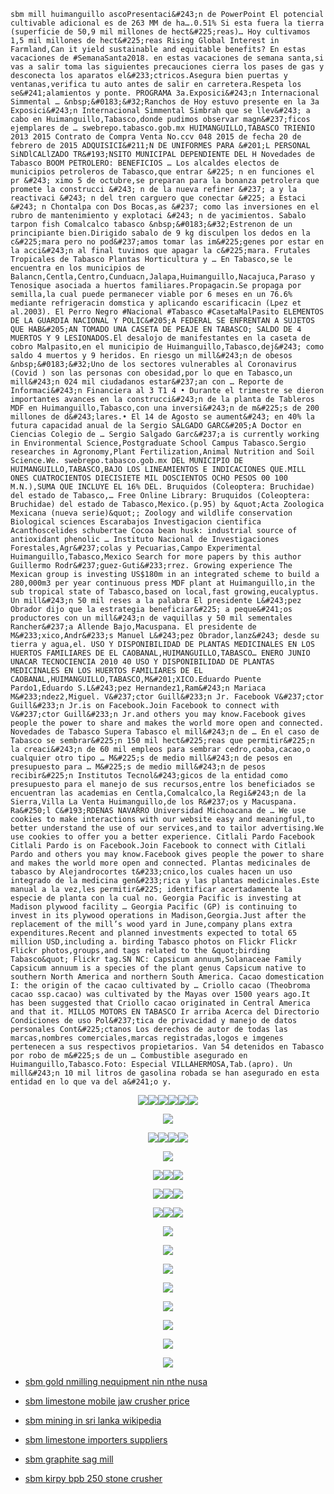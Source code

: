 
```
sbm mill huimanguillo ascoPresentaci&#243;n de PowerPoint El potencial cultivable adicional es de 263 MM de ha….0.51% Si esta fuera la tierra (superficie de 50,9 mil millones de hect&#225;reas)… Hoy cultivamos 1,5 mil millones de hect&#225;reas Rising Global Interest in Farmland,Can it yield sustainable and equitable benefits? En estas vacaciones de #SemanaSanta2018. en estas vacaciones de semana santa,si vas a salir toma las siguientes precauciones cierra los pases de gas y desconecta los aparatos el&#233;ctricos.Asegura bien puertas y ventanas,verifica tu auto antes de salir en carretera.Respeta los se&#241;alamientos y ponte. PROGRAMA 3a.Exposici&#243;n Internacional Simmental … &nbsp;&#0183;&#32;Ranchos de Hoy estuvo presente en la 3a Exposici&#243;n Internacional Simmental Simbrah que se llev&#243; a cabo en Huimanguillo,Tabasco,donde pudimos observar magn&#237;ficos ejemplares de … swebrepo.tabasco.gob.mx HUIMANGUILLO,TABASCO TRIENIO 2013 2015 Contrato de Compra Venta No.ccv 048 2015 de fecha 20 de febrero de 2015 ADQUISICI&#211;N DE UNIFORMES PARA &#201;L PERSONAL SiNDlCALlZADO TR&#193;NSITO MUNICIPAL DEPENDIENTE DEL H Novedades de Tabasco BOOM PETROLERO: BENEFICIOS … Los alcaldes electos de municipios petroleros de Tabasco,que entrar &#225; n en funciones el pr &#243; ximo 5 de octubre,se preparan para la bonanza petrolera que promete la construcci &#243; n de la nueva refiner &#237; a y la reactivaci &#243; n del tren carguero que conectar &#225; a Estaci &#243; n Chontalpa con Dos Bocas,as &#237; como las inversiones en el rubro de mantenimiento y explotaci &#243; n de yacimientos. Sabalo tarpon fish Comalcalco tabasco &nbsp;&#0183;&#32;Estrenon de un principiante bien.Dirigido sabalo de 9 kg disculpen los dedos en la c&#225;mara pero no pod&#237;amos tomar las im&#225;genes por estar en la acci&#243;n al final tuvimos que apagar la c&#225;mara. Frutales Tropicales de Tabasco Plantas Horticultura y … En Tabasco,se le encuentra en los municipios de Balancn,Centla,Centro,Cunduacn,Jalapa,Huimanguillo,Nacajuca,Paraso y Tenosique asociada a huertos familiares.Propagacin.Se propaga por semilla,la cual puede permanecer viable por 6 meses en un 76.6% mediante refrigeracin domstica y aplicando escarificacin (Lpez et al.2003). El Perro Negro #Nacional #Tabasco #CasetaMalPasito ELEMENTOS DE LA GUARDIA NACIONAL Y POLIC&#205;A FEDERAL SE ENFRENTAN A SUJETOS QUE HAB&#205;AN TOMADO UNA CASETA DE PEAJE EN TABASCO; SALDO DE 4 MUERTOS Y 9 LESIONADOS.El desalojo de manifestantes en la caseta de cobro Malpasito,en el municipio de Huimanguillo,Tabasco,dej&#243; como saldo 4 muertos y 9 heridos. En riesgo un mill&#243;n de obesos &nbsp;&#0183;&#32;Uno de los sectores vulnerables al Coronavirus (Covid ) son las personas con obesidad,por lo que en Tabasco,un mill&#243;n 024 mil ciudadanos estar&#237;an con … Reporte de Informaci&#243;n Financiera al 3 T1 4 • Durante el trimestre se dieron importantes avances en la construcci&#243;n de la planta de Tableros MDF en Huimanguillo,Tabasco,con una inversi&#243;n de m&#225;s de 200 millones de d&#243;lares.• El 14 de Agosto se aument&#243; en 40% la futura capacidad anual de la Sergio SALGADO GARC&#205;A Doctor en Ciencias Colegio de … Sergio Salgado Garc&#237;a is currently working in Environmental Science,Postgraduate School Campus Tabasco.Sergio researches in Agronomy,Plant Fertilization,Animal Nutrition and Soil Science.We. swebrepo.tabasco.gob.mx DEL MUNICIPIO DE HUIMANGUILLO,TABASCO,BAJO LOS LINEAMIENTOS E INDICACIONES QUE.MILL ONES CUATROCIENTOS DIECISIETE MIL DOSCIENTOS OCHO PESOS 00 100 M.N.),SUMA QUE INCLUYE EL 16% DEL. Bruquidos (Coleoptera: Bruchidae) del estado de Tabasco,… Free Online Library: Bruquidos (Coleoptera: Bruchidae) del estado de Tabasco,Mexico.(p.95) by &quot;Acta Zoologica Mexicana (nueva serie)&quot;; Zoology and wildlife conservation Biological sciences Escarabajos Investigacion cientifica Acanthoscelides schubertae Cocoa bean husk: industrial source of antioxidant phenolic … Instituto Nacional de Investigaciones Forestales,Agr&#237;colas y Pecuarias,Campo Experimental Huimanguillo,Tabasco,Mexico Search for more papers by this author Guillermo Rodr&#237;guez‐Guti&#233;rrez. Growing experience The Mexican group is investing US$180m in an integrated scheme to build a 280,000m3 per year continuous press MDF plant at Huimanguillo,in the sub tropical state of Tabasco,based on local,fast growing,eucalyptus. Un mill&#243;n 50 mil reses a la palabra El presidente L&#243;pez Obrador dijo que la estrategia beneficiar&#225; a peque&#241;os productores con un mill&#243;n de vaquillas y 50 mil sementales Rancher&#237;a Allende Bajo,Macuspana. El presidente de M&#233;xico,Andr&#233;s Manuel L&#243;pez Obrador,lanz&#243; desde su tierra y agua,el. USO Y DISPONIBILIDAD DE PLANTAS MEDICINALES EN LOS HUERTOS FAMILIARES DE EL CAOBANAL,HUIMANGUILLO,TABASCO… ENERO JUNIO UNACAR TECNOCIENCIA 2010 40 USO Y DISPONIBILIDAD DE PLANTAS MEDICINALES EN LOS HUERTOS FAMILIARES DE EL CAOBANAL,HUIMANGUILLO,TABASCO,M&#201;XICO.Eduardo Puente Pardo1,Eduardo S.L&#243;pez Hernandez1,Ram&#243;n Mariaca M&#233;ndez2,Miguel. V&#237;ctor Guill&#233;n Jr. Facebook V&#237;ctor Guill&#233;n Jr.is on Facebook.Join Facebook to connect with V&#237;ctor Guill&#233;n Jr.and others you may know.Facebook gives people the power to share and makes the world more open and connected. Novedades de Tabasco Supera Tabasco el mill&#243;n de … En el caso de Tabasco se sembrar&#225;n 150 mil hect&#225;reas que permitir&#225;n la creaci&#243;n de 60 mil empleos para sembrar cedro,caoba,cacao,o cualquier otro tipo … M&#225;s de medio mill&#243;n de pesos en presupuesto para … M&#225;s de medio mill&#243;n de pesos recibir&#225;n Institutos Tecnol&#243;gicos de la entidad como presupuesto para el manejo de sus recursos,entre los beneficiados se encuentran las academias en Centla,Comalcalco,la Regi&#243;n de la Sierra,Villa La Venta Huimanguillo,de los R&#237;os y Macuspana. Ra&#250;l C&#193;RDENAS NAVARRO Universidad Michoacana de … We use cookies to make interactions with our website easy and meaningful,to better understand the use of our services,and to tailor advertising.We use cookies to offer you a better experience. Citlali Pardo Facebook Citlali Pardo is on Facebook.Join Facebook to connect with Citlali Pardo and others you may know.Facebook gives people the power to share and makes the world more open and connected. Plantas medicinales de tabasco by Alejandrocortes t&#233;cnico,los cuales hacen un uso integrado de la medicina gen&#233;rica y las plantas medicinales.Este manual a la vez,les permitir&#225; identificar acertadamente la especie de planta con la cual no. Georgia Pacific is investing at Madison plywood facility … Georgia Pacific (GP) is continuing to invest in its plywood operations in Madison,Georgia.Just after the replacement of the mill’s wood yard in June,company plans extra expenditures.Recent and planned investments expected to total 65 million USD,including a. birding Tabasco photos on Flickr Flickr Flickr photos,groups,and tags related to the &quot;birding Tabasco&quot; Flickr tag.SN NC: Capsicum annuum,Solanaceae Family Capsicum annuum is a species of the plant genus Capsicum native to southern North America and northern South America. Cacao domestication I: the origin of the cacao cultivated by … Criollo cacao (Theobroma cacao ssp.cacao) was cultivated by the Mayas over 1500 years ago.It has been suggested that Criollo cacao originated in Central America and that it. MILLOS MOTORS EN TABASCO Ir arriba Acerca del Directorio Condiciones de uso Pol&#237;tica de privacidad y manejo de datos personales Cont&#225;ctanos Los derechos de autor de todas las marcas,nombres comerciales,marcas registradas,logos e imgenes pertenecen a sus respectivos propietarios. Van 54 detenidos en Tabasco por robo de m&#225;s de un … Combustible asegurado en Huimanguillo,Tabasco.Foto: Especial VILLAHERMOSA,Tab.(apro). Un mill&#243;n 10 mil litros de gasolina robada se han asegurado en esta entidad en lo que va del a&#241;o y. 
```

<div align="center">
  
<a rel="nofollow" href="https://m.shibang-china.com?f=github&k=sbm+mill+huimanguillo+asco"><img src="https://static.shibang-china.com/en/l.png"></a><img src="https://static.shibang-china.com/en/hw.png"><a rel="nofollow" href="https://m.shibang-china.com/product/?f=github&k=sbm+mill+huimanguillo+asco"><img src="https://static.shibang-china.com/en/p.png"></a><a rel="nofollow" href="https://m.shibang-china.com/cases/?f=github&k=sbm+mill+huimanguillo+asco"><img src="https://static.shibang-china.com/en/c.png"></a><a rel="nofollow" href="https://m.shibang-china.com/news/?f=github&k=sbm+mill+huimanguillo+asco"><img src="https://static.shibang-china.com/en/n.png"></a><a rel="nofollow" href="https://m.shibang-china.com?f=github&k=sbm+mill+huimanguillo+asco"><img src="https://static.shibang-china.com/en/m.png"></a>

<a rel="nofollow" href="https://m.shibang-china.com/product/?f=github&k=sbm+mill+huimanguillo+asco"><img src="https://static.shibang-china.com/en/b.jpg"></a>
  
<a rel="nofollow" href="https://m.shibang-china.com/solution-aggregate.html?f=github&k=sbm+mill+huimanguillo+asco"><img src="https://static.shibang-china.com/en/a.jpg"></a><a rel="nofollow" href="https://m.shibang-china.com/solution-mine.html?f=github&k=sbm+mill+huimanguillo+asco"><img src="https://static.shibang-china.com/en/m.jpg"></a><a rel="nofollow" href="https://m.shibang-china.com/solution-mill.html?f=github&k=sbm+mill+huimanguillo+asco"><img src="https://static.shibang-china.com/en/g.jpg"></a><a rel="nofollow" href="https://m.shibang-china.com/solution-epc.html?f=github&k=sbm+mill+huimanguillo+asco"><img src="https://static.shibang-china.com/en/e.jpg"></a>

<a rel="nofollow" href="https://m.shibang-china.com/product/?f=github&k=sbm+mill+huimanguillo+asco"><img src="https://static.shibang-china.com/en/a-p.png"></a>

<a rel="nofollow" href="https://m.shibang-china.com/product/crusher/c6x.html?f=github&k=sbm+mill+huimanguillo+asco"><img src="https://static.shibang-china.com/en/j.jpg"></a><a rel="nofollow" href="https://m.shibang-china.com/product/crusher/ci5x.html?f=github&k=sbm+mill+huimanguillo+asco"><img src="https://static.shibang-china.com/en/i.jpg"></a><a rel="nofollow" href="https://m.shibang-china.com/product/crusher/hst.html?f=github&k=sbm+mill+huimanguillo+asco"><img src="https://static.shibang-china.com/en/c.jpg"></a>

<a rel="nofollow" href="https://m.shibang-china.com/product/mill/mtw.html?f=github&k=sbm+mill+huimanguillo+asco"><img src="https://static.shibang-china.com/en/mtw.jpg"></a><a rel="nofollow" href="https://m.shibang-china.com/product/mill/scm.html?f=github&k=sbm+mill+huimanguillo+asco"><img src="https://static.shibang-china.com/en/scm.jpg"></a><a rel="nofollow" href="https://m.shibang-china.com/product/mill/lm.html?f=github&k=sbm+mill+huimanguillo+asco"><img src="https://static.shibang-china.com/en/lm.jpg"></a>

<a rel="nofollow" href="https://m.shibang-china.com/product/sand/vsi6x.html?f=github&k=sbm+mill+huimanguillo+asco"><img src="https://static.shibang-china.com/en/6x.jpg"></a><a rel="nofollow" href="https://m.shibang-china.com/product/sand/vu.html?f=github&k=sbm+mill+huimanguillo+asco"><img src="https://static.shibang-china.com/en/vu.jpg"></a><a rel="nofollow" href="https://m.shibang-china.com/product/mobile/klun.html?f=github&k=sbm+mill+huimanguillo+asco"><img src="https://static.shibang-china.com/en/k.jpg"></a>

<a rel="nofollow" href="https://m.shibang-china.com/cases/?f=github&k=sbm+mill+huimanguillo+asco"><img src="https://static.shibang-china.com/en/case.png"></a>

<a rel="nofollow" href="https://m.shibang-china.com/cases/aggregate/202.html?f=github&k=sbm+mill+huimanguillo+asco"><img src="https://static.shibang-china.com/en/c-1.jpg"></a>

<a rel="nofollow" href="https://m.shibang-china.com/cases/aggregate/203.html?f=github&k=sbm+mill+huimanguillo+asco"><img src="https://static.shibang-china.com/en/c-2.jpg"></a>

<a rel="nofollow" href="https://m.shibang-china.com/cases/mill/123.html?f=github&k=sbm+mill+huimanguillo+asco"><img src="https://static.shibang-china.com/en/c-3.jpg"></a>

<a rel="nofollow" href="https://m.shibang-china.com/contact_us.html?f=github&k=sbm+mill+huimanguillo+asco"><img src="https://static.shibang-china.com/en/contact.png"></a>

<a rel="nofollow" href="https://swt.shibang-china.com/?f=github&k=sbm+mill+huimanguillo+asco"><img src="https://static.shibang-china.com/en/chat.png"></a>

<a rel="nofollow" href="https://whatsapp.shibangsoft.com/WhatsApp.php?f=github&k=sbm+mill+huimanguillo+asco"><img src="https://static.shibang-china.com/en/whatsapp.png"></a>

<a rel="nofollow" href="https://m.shibang-china.com/?f=github&k=sbm+mill+huimanguillo+asco"><img src="https://static.shibang-china.com/en/website.png"></a>

</div>


* [sbm gold nmilling nequipment nin nthe nusa](sbm%20gold%20nmilling%20nequipment%20nin%20nthe%20nusa.md)

* [sbm limestone mobile jaw crusher price](sbm%20limestone%20mobile%20jaw%20crusher%20price.md)

* [sbm mining in sri lanka wikipedia](sbm%20mining%20in%20sri%20lanka%20wikipedia.md)

* [sbm limestone importers suppliers](sbm%20limestone%20importers%20suppliers.md)

* [sbm graphite sag mill](sbm%20graphite%20sag%20mill.md)

* [sbm kirpy bpb 250 stone crusher](sbm%20kirpy%20bpb%20250%20stone%20crusher.md)
